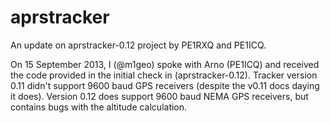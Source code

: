 # aprstracker
An update on aprstracker-0.12 project by PE1RXQ and PE1ICQ.

On 15 September 2013, I (@m1geo) spoke with Arno (PE1ICQ) and received the code provided in the initial check in (aprstracker-0.12). Tracker version 0.11 didn't support 9600 baud GPS receivers (despite the v0.11 docs daying it does). Version 0.12 does support 9600 baud NEMA GPS receivers, but contains bugs with the altitude calculation.
